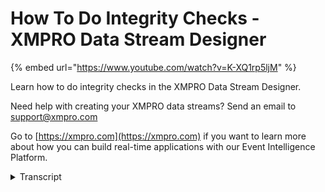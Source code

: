 # How To Do Integrity Checks - XMPRO Data Stream Designer
{% embed url="https://www.youtube.com/watch?v=K-XQ1rp5ljM" %}

Learn how to do integrity checks in the XMPRO Data Stream Designer. 

Need help with creating your XMPRO data streams? Send an email to support@xmpro.com 

Go to [https://xmpro.com](https://xmpro.com) if you want to learn more about how you can build real-time applications with our Event Intelligence Platform.
<details>
<summary>Transcript</summary>the integrated check-in data stream

designer is a valuable asset allowing

you to validate the settings in your

stream objects with one click this video

will demonstrate how to perform an

integrity check in how to interpret the

results an integrity check is performed

by clicking the integrity check command

in a designer blade it cannot be

performed in on data streams that have

been edited so save your work or discard

changes first it is wise to perform the

check whenever you complete a stream and

also just before publishing to catch

mistakes in configuration before they go

live once clicked the stream objects

will begin showing a loading bar once

all the loading bars have disappeared

the integrity check is complete

depending on how complex your stream is

this may take some time once it is

complete inspect the background color of

your stream objects make sure to

deselect all the objects by clicking the

canvas so that you can see all the

results objects with a blank background

have passed their integrity checked with

no errors objects for the red background

are reporting errors in their

configuration the errors you see will

depend on the age in your stream object

users and the exact configuration of the

object to view these errors mouse over

the object the list of errors will be

displayed in the tooltip the errors are

saved to the stream object and will not

be removed until another integrity check

is performed once you know at the era's

are you can begin to correct them using

the canvas and the configuration blade

in this case the filter agent was

referencing a property of the event

simulator that I had later deleted I can

fix the issue by reading the property to

the event simulator or by removing the

property from the filter performing the

integrity check again will clear the

errors this has been a demonstration of

the integrity check in data stream

designer thank you for watching
</details>